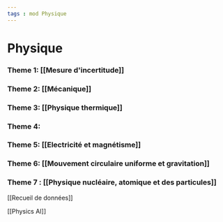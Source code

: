 ```yaml
---
tags : mod Physique
---
```

# Physique

### **Theme 1:** [[Mesure d'incertitude]]
### **Theme 2:** [[Mécanique]] 
### **Theme 3:** [[Physique thermique]] 
### **Theme 4:**  
### **Theme 5:** [[Electricité et magnétisme]]  
### **Theme 6:** [[Mouvement circulaire uniforme et gravitation]]  
### **Theme 7** : [[Physique nucléaire, atomique et des particules]] 

[[Recueil de données]]  

[[Physics AI]] 